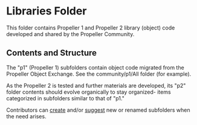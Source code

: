# Libraries Folder
This folder contains Propeller 1 and Propeller 2 library (object) code developed and shared by the Propeller Community.  

## Contents and Structure
The "p1" (Propeller 1) subfolders contain object code migrated from the Propeller Object Exchange.  See the community/p1/All folder (for example).

As the Propeller 2 is tested and further materials are developed, its "p2" folder contents should evolve organically to stay organized- items categorized in subfolders similar to that of "p1."

Contributors can [create](https://github.com/parallaxinc/propeller/wiki/Contributing) and/or [suggest](mailto\\:developer+github@parallax.com?subject=Propeller+Repository+Suggestion) new or renamed subfolders when the need arises.
  